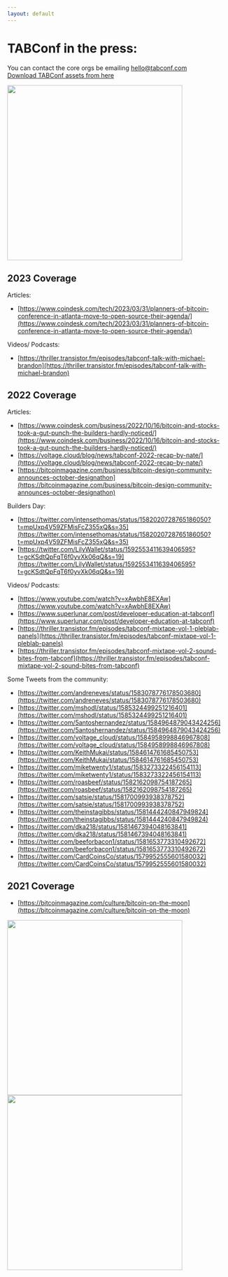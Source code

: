 ```yaml
---
layout: default
---
```


# TABConf in the press: 

You can contact the core orgs be emailing hello@tabconf.com <br>
[Download TABConf assets from here](https://github.com/TABConf/6.tabconf.com/tree/main/assets/img)<br>


<img align="center" width="400" src="assets/img/nogood/512x512/NG_TABConf_Numpad_Color.png">

## 2023 Coverage

Articles:
- [https://www.coindesk.com/tech/2023/03/31/planners-of-bitcoin-conference-in-atlanta-move-to-open-source-their-agenda/](https://www.coindesk.com/tech/2023/03/31/planners-of-bitcoin-conference-in-atlanta-move-to-open-source-their-agenda/)

Videos/ Podcasts:
- [https://thriller.transistor.fm/episodes/tabconf-talk-with-michael-brandon](https://thriller.transistor.fm/episodes/tabconf-talk-with-michael-brandon)

## 2022 Coverage

Articles:

- [https://www.coindesk.com/business/2022/10/16/bitcoin-and-stocks-took-a-gut-punch-the-builders-hardly-noticed/](https://www.coindesk.com/business/2022/10/16/bitcoin-and-stocks-took-a-gut-punch-the-builders-hardly-noticed/)
- [https://voltage.cloud/blog/news/tabconf-2022-recap-by-nate/](https://voltage.cloud/blog/news/tabconf-2022-recap-by-nate/)
- [https://bitcoinmagazine.com/business/bitcoin-design-community-announces-october-designathon](https://bitcoinmagazine.com/business/bitcoin-design-community-announces-october-designathon)

Builders Day: 

- [https://twitter.com/intensethomas/status/1582020728765186050?t=mpUxp4V59ZFMisFcZ355xQ&s=35](https://twitter.com/intensethomas/status/1582020728765186050?t=mpUxp4V59ZFMisFcZ355xQ&s=35)
- [https://twitter.com/LilyWallet/status/1592553411639406595?t=gcKSdtQpFqT6f0yvXk06qQ&s=19](https://twitter.com/LilyWallet/status/1592553411639406595?t=gcKSdtQpFqT6f0yvXk06qQ&s=19)

Videos/ Podcasts:

- [https://www.youtube.com/watch?v=xAwbhE8EXAw](https://www.youtube.com/watch?v=xAwbhE8EXAw)
- [https://www.superlunar.com/post/developer-education-at-tabconf](https://www.superlunar.com/post/developer-education-at-tabconf)
- [https://thriller.transistor.fm/episodes/tabconf-mixtape-vol-1-pleblab-panels](https://thriller.transistor.fm/episodes/tabconf-mixtape-vol-1-pleblab-panels)
- [https://thriller.transistor.fm/episodes/tabconf-mixtape-vol-2-sound-bites-from-tabconf](https://thriller.transistor.fm/episodes/tabconf-mixtape-vol-2-sound-bites-from-tabconf)

Some Tweets from the community:

- [https://twitter.com/andreneves/status/1583078776178503680](https://twitter.com/andreneves/status/1583078776178503680)
- [https://twitter.com/mshodl/status/1585324499251216401](https://twitter.com/mshodl/status/1585324499251216401)
- [https://twitter.com/5antoshernandez/status/1584964879043424256](https://twitter.com/5antoshernandez/status/1584964879043424256)
- [https://twitter.com/voltage_cloud/status/1584958998846967808](https://twitter.com/voltage_cloud/status/1584958998846967808)
- [https://twitter.com/KeithMukai/status/1584614761685450753](https://twitter.com/KeithMukai/status/1584614761685450753)
- [https://twitter.com/miketwenty1/status/1583273322456154113](https://twitter.com/miketwenty1/status/1583273322456154113)
- [https://twitter.com/roasbeef/status/1582162098754187265](https://twitter.com/roasbeef/status/1582162098754187265)
- [https://twitter.com/satsie/status/1581700993938378752](https://twitter.com/satsie/status/1581700993938378752)
- [https://twitter.com/theinstagibbs/status/1581444240847949824](https://twitter.com/theinstagibbs/status/1581444240847949824)
- [https://twitter.com/dka218/status/1581467394048163841](https://twitter.com/dka218/status/1581467394048163841)
- [https://twitter.com/beeforbacon1/status/1581653773310492672](https://twitter.com/beeforbacon1/status/1581653773310492672)
- [https://twitter.com/CardCoinsCo/status/1579952555601580032](https://twitter.com/CardCoinsCo/status/1579952555601580032)

## 2021 Coverage

- [https://bitcoinmagazine.com/culture/bitcoin-on-the-moon](https://bitcoinmagazine.com/culture/bitcoin-on-the-moon)

<img align="center" width="400" src="assets/img/nogood/512x512/NG_TABConf_Conf_Color.png">

<img align="center" width="400" src="assets/img/tabconf/TABConf_Black.png">
